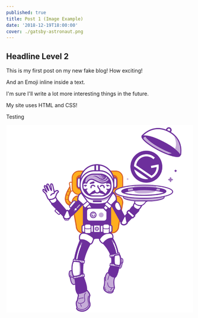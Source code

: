 ```yaml
---
published: true
title: Post 1 (Image Example)
date: '2018-12-19T18:00:00'
cover: ./gatsby-astronaut.png
---
```


## Headline Level 2

This is my first post on my new fake blog! How exciting!

<Emojify emoji="😁" />

And an Emoji inline <Emojify emoji="😬" /> inside a text.

I'm sure I'll write a lot more interesting things in the future.

My site uses HTML and CSS!

<Demo>Testing</Demo>

![Astronaut](./gatsby-astronaut.png)
